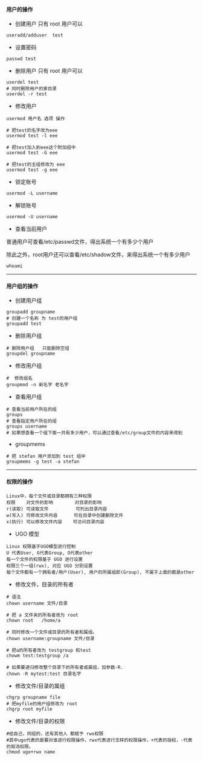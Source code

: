 #### 用户的操作

- 创建用户   只有 root 用户可以

```shell
useradd/adduser  test
```

- 设置密码

```shell
passwd test
```

- 删除用户  只有 root 用户可以

```shell
userdel test
# 同时删除用户的家目录
userdel -r test    
```

- 修改用户 

```shell
usermod 用户名 选项 操作

# 把test的名字改为eee
usermod test -l eee  

# 把test加入到eee这个附加组中
usermod test -G eee       

# 把test的主组修改为 eee
usermod test -g eee            
```

- 锁定账号

```
usermod -L username
```

- 解锁账号

```
usermod -U username
```

- 查看当前用户

普通用户可查看/etc/passwd文件，得出系统一个有多少个用户 

除此之外，root用户还可以查看/etc/shadow文件，来得出系统一个有多少用户 

```shell
whoami 
```

---

#### 用户组的操作

- 创建用户组

```shell
groupadd groupname  
# 创建一个名称 为 test的用户组
groupadd test      
```

- 删除用户组

```shell
# 删除用户组   只能删除空组
groupdel groupname  
```

- 修改用户组

```shell
#  修改组名
groupmod -n 新名字 老名字   
```

- 查看用户组

```shell
# 查看当前用户所在的组
groups         
# 查看指定用户所在的组
groups username   
# 如果想查看一个组下面一共有多少用户，可以通过查看/etc/group文件的内容来得到
```

- groupmems

```shell
# 把 stefan 用户添加到 test 组中
groupmems -g test -a stefan 
```

---

#### 权限的操作

```
Linux中，每个文件或目录都拥有三种权限 
权限    对文件的影响        对目录的影响
r(读取) 可读取文件          可列出目录内容
w(写入) 可修改文件内容      可在目录中创建删除文件
x(执行) 可以修改文件内容    可访问目录内容

```

- UGO 模型

```shell
Linux 权限基于UGO模型进行控制
U 代表User, G代表Group, O代表other
每一个文件的权限基于 UGO 进行设置
权限三个一组(rwx), 对应 UGO 分别设置
每个文件都有一个拥有者/用户(User), 用户的所属组即(Group), 不属于上面的都是other

```

- 修改文件，目录的所有者

```shell
# 语法
chown username 文件/目录 

# 把 a 文件夹的所有者改为 root
chown root   /home/a  

# 同时修改一个文件或目录的所有者和属组。
chown username:groupname 文件/目录    

# 把a的所有者改为 testgroup 和test
chowm test:testgroup /a  

# 如果要递归修改整个目录下的所有者或属组，加参数-R.
chown -R mytest:test 目录名字 

```

- 修改文件/目录的属组

```shell
chgrp groupname file
# 把myfile的用户组修改为 root
chgrp root myfile  
```

- 修改文件/目录的权限

```shell
#给自己，同组的，还有其他人 都赋予 rwx权限
#其中ugo代表的是要对谁进行权限操作，rwx代表进行怎样的权限操作，+代表的授权，-代表的取消权限。
chmod ugo+rwx name   
```

